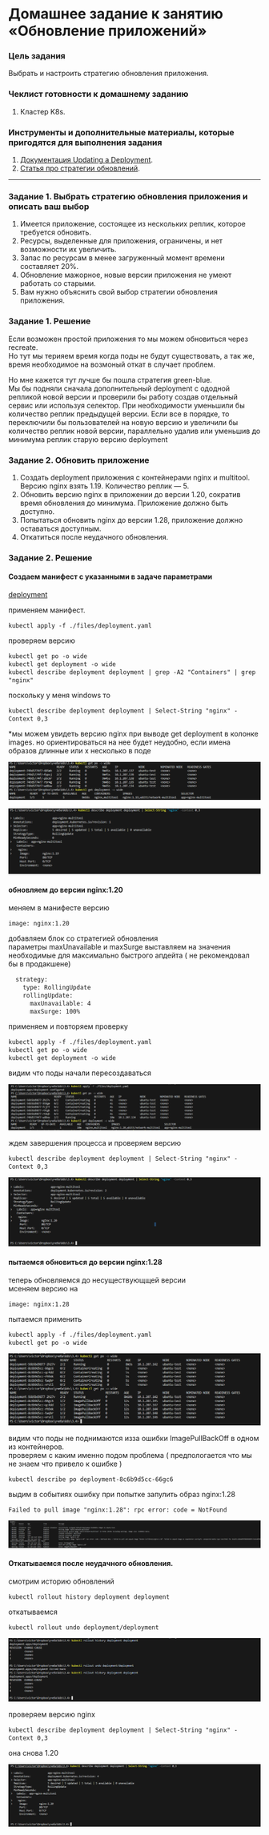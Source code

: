# Домашнее задание к занятию «Обновление приложений»

### Цель задания

Выбрать и настроить стратегию обновления приложения.

### Чеклист готовности к домашнему заданию

1. Кластер K8s.

### Инструменты и дополнительные материалы, которые пригодятся для выполнения задания

1. [Документация Updating a Deployment](https://kubernetes.io/docs/concepts/workloads/controllers/deployment/#updating-a-deployment).
2. [Статья про стратегии обновлений](https://habr.com/ru/companies/flant/articles/471620/).

-----

### Задание 1. Выбрать стратегию обновления приложения и описать ваш выбор

1. Имеется приложение, состоящее из нескольких реплик, которое требуется обновить.
2. Ресурсы, выделенные для приложения, ограничены, и нет возможности их увеличить.
3. Запас по ресурсам в менее загруженный момент времени составляет 20%.
4. Обновление мажорное, новые версии приложения не умеют работать со старыми.
5. Вам нужно объяснить свой выбор стратегии обновления приложения.

### Задание 1. Решение 

Если возможен простой приложения  то мы можем обновиться через recreate.  
Но тут мы терияем время когда поды не будут существовать, а так же, время необходимое на возмоный откат в случает проблем.  

Но мне кажется тут лучше бы пошла стратегия green-blue.  
Мы бы подняли сначала дополнительный deployment c ододной репликой новой версии и проверили бы работу создав отдельный сервис или используя селектор. При необходимости уменьшили бы количество реплик предыдущей версии.
Если все в порядке, то переключили бы пользователей на новую версию и увеличили бы количество реплик новой версии, параллельно удалив или уменьшив до минимума реплик старую версию deployment


### Задание 2. Обновить приложение

1. Создать deployment приложения с контейнерами nginx и multitool. Версию nginx взять 1.19. Количество реплик — 5.
2. Обновить версию nginx в приложении до версии 1.20, сократив время обновления до минимума. Приложение должно быть доступно.
3. Попытаться обновить nginx до версии 1.28, приложение должно оставаться доступным.
4. Откатиться после неудачного обновления.

### Задание 2. Решение

#### Создаем манифест с указанными в задаче параметрами  

[deployment](./files/deployment.yaml)  

применяем манифест.  
```
kubectl apply -f ./files/deployment.yaml  
```

проверяем версию  
```
kubectl get po -o wide  
kubectl get deployment -o wide  
kubectl describe deployment deployment | grep -A2 "Containers" | grep "nginx"  
```

поскольку у меня windows то  
```
kubectl describe deployment deployment | Select-String "nginx" -Context 0,3  
```  

*мы можем увидеть версию nginx при выводе get deployment в колонке images. но ориентироваться на нее будет неудобно, если имена образов длинные или х несколько в поде  

![результат](./images/1-2.png)  

![результат](./images/1-1.png)  

#### обновляем до версии nginx:1.20  


меняем в манифесте версию  
```
image: nginx:1.20  
```  

добавляем блок со стратегией обновления   
параметры maxUnavailable и maxSurge выставляем на значения необходимые для максимально быстрого апдейта ( не рекомендовал бы в продакшене) 

```
  strategy:  
    type: RollingUpdate  
    rollingUpdate:  
      maxUnavailable: 4  
      maxSurge: 100%  
```


применяем и повторяем  проверку  
```
kubectl apply -f ./files/deployment.yaml  
kubectl get po -o wide  
kubectl get deployment -o wide  
```

видим что поды начали пересоздаваться  

![результат](./images/1-3.png)  

ждем завершения процесса и проверяем версию  
```
kubectl describe deployment deployment | Select-String "nginx" -Context 0,3  
```

![результат](./images/1-4.png)  

#### пытаемся обновиться до версии nginx:1.28 

теперь обновляемся до несуществующщей версии   
мсеняем версию на  
```
image: nginx:1.28  
```

пытаемся применить 

```
kubectl apply -f ./files/deployment.yaml  
kubectl get po -o wide  
```

![результат](./images/1-5.png)  

видим что поды не поднимаются изза ошибки ImagePullBackOff в одном из контейнеров.  
проверяем с каким именно подом проблема ( предпологается что мы не знаем что привело к ошибке )  

```
kubectl describe po deployment-8c6b9d5cc-66gc6
```  
выдим в событиях ошибку при попытке запулить образ nginx:1.28  
```
Failed to pull image "nginx:1.28": rpc error: code = NotFound  
```  

![результат](./images/1-6.png)  

#### Откатываемся после неудачного обновления.

смотрим историю обновлений  
```
kubectl rollout history deployment deployment  
```
откатываемся  
``` 
kubectl rollout undo deployment/deployment
```

![результат](./images/1-7.png)  

проверяем версию nginx  
```
kubectl describe deployment deployment | Select-String "nginx" -Context 0,3
```

она снова 1.20  

![результат](./images/1-8.png)  
